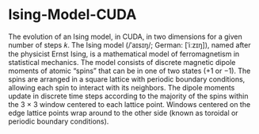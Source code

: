 # Ising-Model-CUDA
The evolution of an Ising model, in CUDA, in two dimensions for a given number of steps 𝑘. The Ising model (/ˈaɪsɪŋ/; German: [ˈiːzɪŋ]), named after the physicist Ernst Ising, is a mathematical model of ferromagnetism in statistical mechanics. The model consists of discrete magnetic dipole moments of atomic “spins” that can be in one of two states (+1 or −1). The spins are arranged in a square lattice with periodic boundary conditions, allowing each spin to interact with its neighbors. The dipole moments update in discrete time steps according to the majority of the spins within the 3 × 3 window centered to each lattice point. Windows centered on the edge lattice points wrap around to the other side (known as toroidal or periodic boundary conditions).
